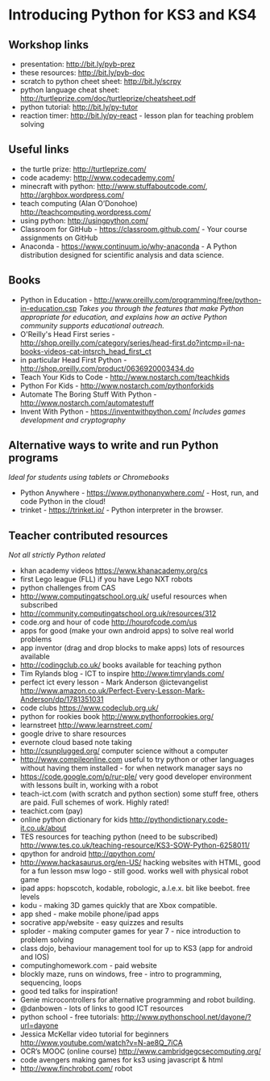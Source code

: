 # Introducing Python for KS3 and KS4

## Workshop links
- presentation: http://bit.ly/pyb-prez
- these resources: http://bit.ly/pyb-doc
- scratch to python cheet sheet: http://bit.ly/scrpy
- python language cheat sheet: http://turtleprize.com/doc/turtleprize/cheatsheet.pdf
- python tutorial: http://bit.ly/py-tutor
- reaction timer: http://bit.ly/py-react - lesson plan for teaching problem solving

## Useful links
- the turtle prize: http://turtleprize.com/
- code academy: http://www.codecademy.com/
- minecraft with python: http://www.stuffaboutcode.com/, http://arghbox.wordpress.com/
- teach computing (Alan O’Donohoe) http://teachcomputing.wordpress.com/
- using python: http://usingpython.com/
- Classroom for GitHub - https://classroom.github.com/ - Your course assignments on GitHub
- Anaconda - https://www.continuum.io/why-anaconda - A Python distribution designed for scientific analysis and data science.

## Books
- Python in Education - http://www.oreilly.com/programming/free/python-in-education.csp
_Takes you through the features that make Python appropriate for education, and explains how an active Python community supports educational outreach._
- O'Reilly's Head First series - http://shop.oreilly.com/category/series/head-first.do?intcmp=il-na-books-videos-cat-intsrch_head_first_ct
 - in particular Head First Python - http://shop.oreilly.com/product/0636920003434.do
- Teach Your Kids to Code - http://www.nostarch.com/teachkids
- Python For Kids - http://www.nostarch.com/pythonforkids
- Automate The Boring Stuff With Python - http://www.nostarch.com/automatestuff
- Invent With Python - https://inventwithpython.com/
_Includes games development and cryptography_

## Alternative ways to write and run Python programs
_Ideal for students using tablets or Chromebooks_
- Python Anywhere - https://www.pythonanywhere.com/  - Host, run, and code Python in the cloud!
- trinket - https://trinket.io/ - Python interpreter in the browser.

## Teacher contributed resources
_Not all strictly Python related_
- khan academy videos https://www.khanacademy.org/cs
- first Lego league (FLL) if you have Lego NXT robots
- python challenges from CAS
 - http://www.computingatschool.org.uk/ useful resources when subscribed
 - http://community.computingatschool.org.uk/resources/312
- code.org and hour of code http://hourofcode.com/us
- apps for good (make your own android apps) to solve real world problems
- app inventor (drag and drop blocks to make apps) lots of resources available
- http://codingclub.co.uk/ books available for teaching python
- Tim Rylands blog - ICT to inspire http://www.timrylands.com/
- perfect ict every lesson - Mark Anderson @ictevangelist http://www.amazon.co.uk/Perfect-Every-Lesson-Mark-Anderson/dp/1781351031
- code clubs https://www.codeclub.org.uk/
- python for rookies book http://www.pythonforrookies.org/
- learnstreet http://www.learnstreet.com/
- google drive to share resources
- evernote cloud based note taking
- http://csunplugged.org/ computer science without a computer
- http://www.compileonline.com useful to try python or other languages without having them installed - for when network manager says no
- https://code.google.com/p/rur-ple/ very good developer environment with lessons built in, working with a robot
- teach-ict.com (with scratch and python section) some stuff free, others are paid. Full schemes of work. Highly rated!
- teachict.com (pay)
- online python dictionary for kids http://pythondictionary.code-it.co.uk/about
- TES resources for teaching python (need to be subscribed) http://www.tes.co.uk/teaching-resource/KS3-SOW-Python-6258011/
- qpython for android http://qpython.com/
- http://www.hackasaurus.org/en-US/ hacking websites with HTML, good for a fun lesson
msw logo - still good. works well with physical robot game
- ipad apps: hopscotch, kodable, robologic, a.l.e.x. bit like beebot. free levels
- kodu - making 3D games quickly that are Xbox compatible.
- app shed - make mobile phone/ipad apps
- socrative app/website - easy quizzes and results
- sploder - making computer games for year 7 - nice introduction to problem solving
- class dojo, behaviour management tool for up to KS3 (app for android and IOS)
- computinghomework.com - paid website
- blockly maze, runs on windows, free - intro to programming, sequencing, loops
- good ted talks for inspiration!
- Genie microcontrollers for alternative programming and robot building.
- @danbowen - lots of links to good ICT resources
- python school - free tutorials: http://www.pythonschool.net/dayone/?url=dayone
- Jessica McKellar video tutorial for beginners http://www.youtube.com/watch?v=N-ae8Q_7iCA
- OCR’s MOOC (online course) http://www.cambridgegcsecomputing.org/
- code avengers making games for ks3 using javascript & html
- http://www.finchrobot.com/ robot
